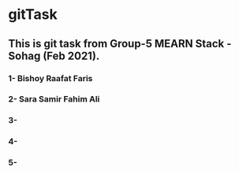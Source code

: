 # gitTask

## This is git task from Group-5 MEARN Stack - Sohag (Feb 2021).

### 1- Bishoy Raafat Faris
### 2- Sara Samir Fahim Ali 
### 3- 
### 4-
### 5- 

